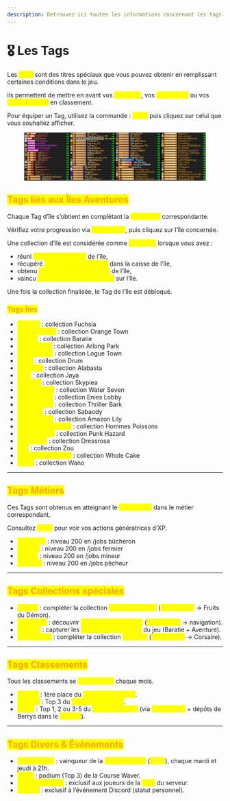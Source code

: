 ```yaml
---
description: Retrouvez ici toutes les informations concernant les tags
---
```


# 🎖️ Les Tags

Les <mark style="color:yellow;">**Tags**</mark> sont des titres spéciaux que vous pouvez obtenir en remplissant certaines conditions dans le jeu.

Ils permettent de mettre en avant vos <mark style="color:yellow;">**réussites**</mark>, vos <mark style="color:yellow;">**collections**</mark> ou vos <mark style="color:yellow;">**performances**</mark> en classement.

Pour équiper un Tag, utilisez la commande : <mark style="color:yellow;">**`/tags`**</mark> puis cliquez sur celui que vous souhaitez afficher.

<figure><img src="../.gitbook/assets/image (86).png" alt=""><figcaption></figcaption></figure>

## <mark style="color:orange;">Tags liés aux Îles Aventures</mark>

Chaque Tag d’île s’obtient en complétant la <mark style="color:yellow;">**Collection**</mark> correspondante.

Vérifiez votre progression via <mark style="color:yellow;">**`/collection`**</mark>, puis cliquez sur l’île concernée.

Une collection d’île est considérée comme <mark style="color:yellow;">**complète**</mark> lorsque vous avez :

* réuni <mark style="color:yellow;">**l’armure complète**</mark> de l’île,
* récupéré <mark style="color:yellow;">**les armes disponibles**</mark> dans la caisse de l’île,
* obtenu <mark style="color:yellow;">**les familiers spécifiques**</mark> de l’île,
* vaincu <mark style="color:yellow;">**tous les ennemis présents**</mark> sur l’île.

Une fois la collection finalisée, le Tag de l’île est débloqué.

### <mark style="color:orange;">Tags Îles</mark>

* <mark style="color:yellow;">**Fuchsia**</mark> : collection Fuchsia
* <mark style="color:yellow;">**Orange Town**</mark> : collection Orange Town
* <mark style="color:yellow;">**Baratie**</mark> : collection Baratie
* <mark style="color:yellow;">**Arlong Park**</mark> : collection Arlong Park
* <mark style="color:yellow;">**Logue Town**</mark> : collection Logue Town
* <mark style="color:yellow;">**Drum**</mark> : collection Drum
* <mark style="color:yellow;">**Alabasta**</mark> : collection Alabasta
* <mark style="color:yellow;">**Jaya**</mark> : collection Jaya
* <mark style="color:yellow;">**Skypiea**</mark> : collection Skypiea
* <mark style="color:yellow;">**Water Seven**</mark> : collection Water Seven
* <mark style="color:yellow;">**Enies Lobby**</mark> : collection Enies Lobby
* <mark style="color:yellow;">**Thriller Bark**</mark> : collection Thriller Bark
* <mark style="color:yellow;">**Sabaody**</mark> : collection Sabaody
* <mark style="color:yellow;">**Amazon Lily**</mark> : collection Amazon Lily
* <mark style="color:yellow;">**Hommes Poissons**</mark> : collection Hommes Poissons
* <mark style="color:yellow;">**Punk Hazard**</mark> : collection Punk Hazard
* <mark style="color:yellow;">**Dressrosa**</mark> : collection Dressrosa
* <mark style="color:yellow;">**Zou**</mark> : collection Zou
* <mark style="color:yellow;">**Whole Cake Island**</mark> : collection Whole Cake
* <mark style="color:yellow;">**Wano**</mark> : collection Wano

***

## <mark style="color:orange;">Tags Métiers</mark>

Ces Tags sont obtenus en atteignant le <mark style="color:yellow;">**niveau 200**</mark> dans le métier correspondant.

Consultez <mark style="color:yellow;">**`/jobs`**</mark> pour voir vos actions génératrices d’XP.

* <mark style="color:yellow;">**Bucheron**</mark> : niveau 200 en /jobs bûcheron
* <mark style="color:yellow;">**Fermier**</mark> : niveau 200 en /jobs fermier
* <mark style="color:yellow;">**Mineur**</mark> : niveau 200 en /jobs mineur
* <mark style="color:yellow;">**Pecheur**</mark> : niveau 200 en /jobs pêcheur

***

## <mark style="color:orange;">Tags Collections spéciales</mark>

* <mark style="color:yellow;">**Demon**</mark> : compléter la collection <mark style="color:yellow;">**Fruits du Démon**</mark> (<mark style="color:yellow;">**`/collection`**</mark> → Fruits du Démon).
* <mark style="color:yellow;">**One Piece**</mark> : découvrir <mark style="color:yellow;">**les 22 îles du serveur**</mark> (<mark style="color:yellow;">**`/collection`**</mark> → navigation).
* <mark style="color:yellow;">**Poisson**</mark> : capturer les <mark style="color:yellow;">**23 poissons uniques**</mark> du jeu (Baratie + Aventure).
* <mark style="color:yellow;">**Shichibukai**</mark> : compléter la collection <mark style="color:yellow;">**Corsaire**</mark> (<mark style="color:yellow;">**`/collection`**</mark> → Corsaire).

***

## <mark style="color:orange;">Tags Classements</mark>

Tous les classements se <mark style="color:yellow;">**réinitialisent**</mark> chaque mois.

* <mark style="color:yellow;">**Dragon**</mark> : 1ère place du <mark style="color:yellow;">**classement Prime**</mark>.
* <mark style="color:yellow;">**Wanted**</mark> : Top 3 du <mark style="color:yellow;">**classement Prime**</mark>.
* <mark style="color:yellow;">**Pirate**</mark> : Top 1, 2 ou 3-5 du <mark style="color:yellow;">**classement Îles**</mark> (via <mark style="color:yellow;">**`/classement`**</mark> + dépôts de Berrys dans le <mark style="color:yellow;">**`/tresor`**</mark>).

***

## <mark style="color:orange;">Tags Divers & Événements</mark>

* <mark style="color:yellow;">**As du Volant**</mark> : vainqueur de la <mark style="color:yellow;">**Course Waver**</mark> (<mark style="color:yellow;">**`/race`**</mark>), chaque mardi et jeudi à 21h.
* <mark style="color:yellow;">**Pilote**</mark> : podium (Top 3) de la Course Waver.
* <mark style="color:yellow;">**Beta Beta No Mi**</mark> : exclusif aux joueurs de la <mark style="color:yellow;">**Bêta**</mark> du serveur.
* <mark style="color:yellow;">**Matelot**</mark> : exclusif à l’événement Discord (statut personnel).
